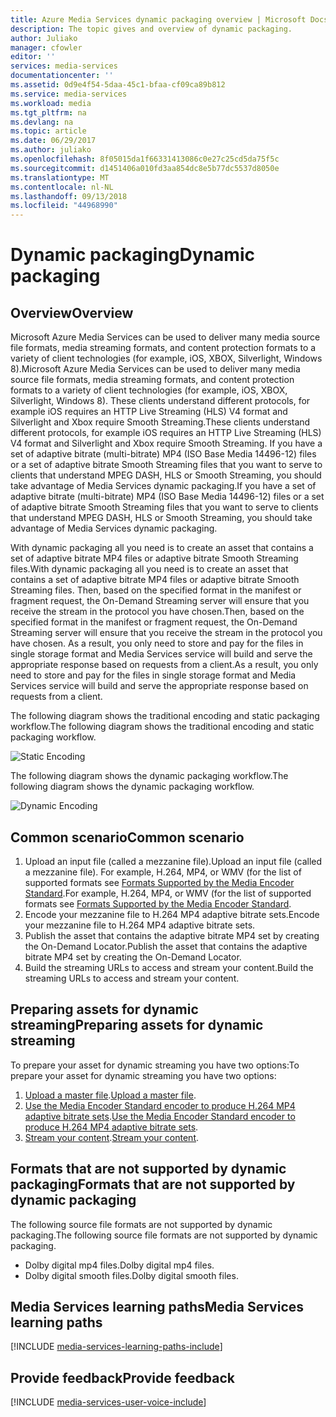 ```yaml
---
title: Azure Media Services dynamic packaging overview | Microsoft Docs
description: The topic gives and overview of dynamic packaging.
author: Juliako
manager: cfowler
editor: ''
services: media-services
documentationcenter: ''
ms.assetid: 0d9e4f54-5daa-45c1-bfaa-cf09ca89b812
ms.service: media-services
ms.workload: media
ms.tgt_pltfrm: na
ms.devlang: na
ms.topic: article
ms.date: 06/29/2017
ms.author: juliako
ms.openlocfilehash: 8f05015da1f66331413086c0e27c25cd5da75f5c
ms.sourcegitcommit: d1451406a010fd3aa854dc8e5b77dc5537d8050e
ms.translationtype: MT
ms.contentlocale: nl-NL
ms.lasthandoff: 09/13/2018
ms.locfileid: "44968990"
---
```

# <a name="dynamic-packaging"></a><span data-ttu-id="0ba99-103">Dynamic packaging</span><span class="sxs-lookup"><span data-stu-id="0ba99-103">Dynamic packaging</span></span>
## <a name="overview"></a><span data-ttu-id="0ba99-104">Overview</span><span class="sxs-lookup"><span data-stu-id="0ba99-104">Overview</span></span>
<span data-ttu-id="0ba99-105">Microsoft Azure Media Services can be used to deliver many media source file formats, media streaming formats, and content protection formats to a variety of client technologies (for example, iOS, XBOX, Silverlight, Windows 8).</span><span class="sxs-lookup"><span data-stu-id="0ba99-105">Microsoft Azure Media Services can be used to deliver many media source file formats, media streaming formats, and content protection formats to a variety of client technologies (for example, iOS, XBOX, Silverlight, Windows 8).</span></span> <span data-ttu-id="0ba99-106">These clients understand different protocols, for example iOS requires an HTTP Live Streaming (HLS) V4 format and Silverlight and Xbox require Smooth Streaming.</span><span class="sxs-lookup"><span data-stu-id="0ba99-106">These clients understand different protocols, for example iOS requires an HTTP Live Streaming (HLS) V4 format and Silverlight and Xbox require Smooth Streaming.</span></span> <span data-ttu-id="0ba99-107">If you have a set of adaptive bitrate (multi-bitrate) MP4 (ISO Base Media 14496-12) files or a set of adaptive bitrate Smooth Streaming files that you want to serve to clients that understand MPEG DASH, HLS or Smooth Streaming, you should take advantage of Media Services dynamic packaging.</span><span class="sxs-lookup"><span data-stu-id="0ba99-107">If you have a set of adaptive bitrate (multi-bitrate) MP4 (ISO Base Media 14496-12) files or a set of adaptive bitrate Smooth Streaming files that you want to serve to clients that understand MPEG DASH, HLS or Smooth Streaming, you should take advantage of Media Services dynamic packaging.</span></span>

<span data-ttu-id="0ba99-108">With dynamic packaging all you need is to create an asset that contains a set of adaptive bitrate MP4 files or adaptive bitrate Smooth Streaming files.</span><span class="sxs-lookup"><span data-stu-id="0ba99-108">With dynamic packaging all you need is to create an asset that contains a set of adaptive bitrate MP4 files or adaptive bitrate Smooth Streaming files.</span></span> <span data-ttu-id="0ba99-109">Then, based on the specified format in the manifest or fragment request, the On-Demand Streaming server will ensure that you receive the stream in the protocol you have chosen.</span><span class="sxs-lookup"><span data-stu-id="0ba99-109">Then, based on the specified format in the manifest or fragment request, the On-Demand Streaming server will ensure that you receive the stream in the protocol you have chosen.</span></span> <span data-ttu-id="0ba99-110">As a result, you only need to store and pay for the files in single storage format and Media Services service will build and serve the appropriate response based on requests from a client.</span><span class="sxs-lookup"><span data-stu-id="0ba99-110">As a result, you only need to store and pay for the files in single storage format and Media Services service will build and serve the appropriate response based on requests from a client.</span></span>

<span data-ttu-id="0ba99-111">The following diagram shows the traditional encoding and static packaging workflow.</span><span class="sxs-lookup"><span data-stu-id="0ba99-111">The following diagram shows the traditional encoding and static packaging workflow.</span></span>

![Static Encoding](./media/media-services-dynamic-packaging-overview/media-services-static-packaging.png)

<span data-ttu-id="0ba99-113">The following diagram shows the dynamic packaging workflow.</span><span class="sxs-lookup"><span data-stu-id="0ba99-113">The following diagram shows the dynamic packaging workflow.</span></span>

![Dynamic Encoding](./media/media-services-dynamic-packaging-overview/media-services-dynamic-packaging.png)


## <a name="common-scenario"></a><span data-ttu-id="0ba99-115">Common scenario</span><span class="sxs-lookup"><span data-stu-id="0ba99-115">Common scenario</span></span>
1. <span data-ttu-id="0ba99-116">Upload an input file (called a mezzanine file).</span><span class="sxs-lookup"><span data-stu-id="0ba99-116">Upload an input file (called a mezzanine file).</span></span> <span data-ttu-id="0ba99-117">For example, H.264, MP4, or WMV (for the list of supported formats see [Formats Supported by the Media Encoder Standard](media-services-media-encoder-standard-formats.md).</span><span class="sxs-lookup"><span data-stu-id="0ba99-117">For example, H.264, MP4, or WMV (for the list of supported formats see [Formats Supported by the Media Encoder Standard](media-services-media-encoder-standard-formats.md).</span></span>
2. <span data-ttu-id="0ba99-118">Encode your mezzanine file to H.264 MP4 adaptive bitrate sets.</span><span class="sxs-lookup"><span data-stu-id="0ba99-118">Encode your mezzanine file to H.264 MP4 adaptive bitrate sets.</span></span>
3. <span data-ttu-id="0ba99-119">Publish the asset that contains the adaptive bitrate MP4 set by creating the On-Demand Locator.</span><span class="sxs-lookup"><span data-stu-id="0ba99-119">Publish the asset that contains the adaptive bitrate MP4 set by creating the On-Demand Locator.</span></span>
4. <span data-ttu-id="0ba99-120">Build the streaming URLs to access and stream your content.</span><span class="sxs-lookup"><span data-stu-id="0ba99-120">Build the streaming URLs to access and stream your content.</span></span>

## <a name="preparing-assets-for-dynamic-streaming"></a><span data-ttu-id="0ba99-121">Preparing assets for dynamic streaming</span><span class="sxs-lookup"><span data-stu-id="0ba99-121">Preparing assets for dynamic streaming</span></span>
<span data-ttu-id="0ba99-122">To prepare your asset for dynamic streaming you have two options:</span><span class="sxs-lookup"><span data-stu-id="0ba99-122">To prepare your asset for dynamic streaming you have two options:</span></span>

1. <span data-ttu-id="0ba99-123">[Upload a master file](media-services-dotnet-upload-files.md).</span><span class="sxs-lookup"><span data-stu-id="0ba99-123">[Upload a master file](media-services-dotnet-upload-files.md).</span></span>
2. <span data-ttu-id="0ba99-124">[Use the Media Encoder Standard encoder to produce H.264 MP4 adaptive bitrate sets](media-services-dotnet-encode-with-media-encoder-standard.md).</span><span class="sxs-lookup"><span data-stu-id="0ba99-124">[Use the Media Encoder Standard encoder to produce H.264 MP4 adaptive bitrate sets](media-services-dotnet-encode-with-media-encoder-standard.md).</span></span>
3. <span data-ttu-id="0ba99-125">[Stream your content](media-services-deliver-content-overview.md).</span><span class="sxs-lookup"><span data-stu-id="0ba99-125">[Stream your content](media-services-deliver-content-overview.md).</span></span>

## <a id="unsupported_formats"></a><span data-ttu-id="0ba99-126">Formats that are not supported by dynamic packaging</span><span class="sxs-lookup"><span data-stu-id="0ba99-126">Formats that are not supported by dynamic packaging</span></span>
<span data-ttu-id="0ba99-127">The following source file formats are not supported by dynamic packaging.</span><span class="sxs-lookup"><span data-stu-id="0ba99-127">The following source file formats are not supported by dynamic packaging.</span></span>

* <span data-ttu-id="0ba99-128">Dolby digital mp4 files.</span><span class="sxs-lookup"><span data-stu-id="0ba99-128">Dolby digital mp4 files.</span></span>
* <span data-ttu-id="0ba99-129">Dolby digital smooth files.</span><span class="sxs-lookup"><span data-stu-id="0ba99-129">Dolby digital smooth files.</span></span>

## <a name="media-services-learning-paths"></a><span data-ttu-id="0ba99-130">Media Services learning paths</span><span class="sxs-lookup"><span data-stu-id="0ba99-130">Media Services learning paths</span></span>
[!INCLUDE [media-services-learning-paths-include](../../../includes/media-services-learning-paths-include.md)]

## <a name="provide-feedback"></a><span data-ttu-id="0ba99-131">Provide feedback</span><span class="sxs-lookup"><span data-stu-id="0ba99-131">Provide feedback</span></span>
[!INCLUDE [media-services-user-voice-include](../../../includes/media-services-user-voice-include.md)]


